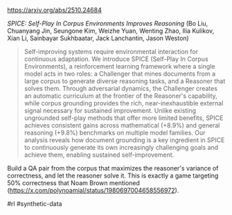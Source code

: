 https://arxiv.org/abs/2510.24684

*SPICE: Self-Play In Corpus Environments Improves Reasoning* (Bo Liu, Chuanyang Jin, Seungone Kim, Weizhe Yuan, Wenting Zhao, Ilia Kulikov, Xian Li, Sainbayar Sukhbaatar, Jack Lanchantin, Jason Weston)

> Self-improving systems require environmental interaction for continuous adaptation. We introduce SPICE (Self-Play In Corpus Environments), a reinforcement learning framework where a single model acts in two roles: a Challenger that mines documents from a large corpus to generate diverse reasoning tasks, and a Reasoner that solves them. Through adversarial dynamics, the Challenger creates an automatic curriculum at the frontier of the Reasoner's capability, while corpus grounding provides the rich, near-inexhaustible external signal necessary for sustained improvement. Unlike existing ungrounded self-play methods that offer more limited benefits, SPICE achieves consistent gains across mathematical (+8.9%) and general reasoning (+9.8%) benchmarks on multiple model families. Our analysis reveals how document grounding is a key ingredient in SPICE to continuously generate its own increasingly challenging goals and achieve them, enabling sustained self-improvement.

Build a QA pair from the corpus that maximizes the reasoner's variance of correctness, and let the reasoner solve it. This is exactly a game targeting 50% correctness that Noam Brown mentioned (https://x.com/polynoamial/status/1980697004658556972).

#rl #synthetic-data 